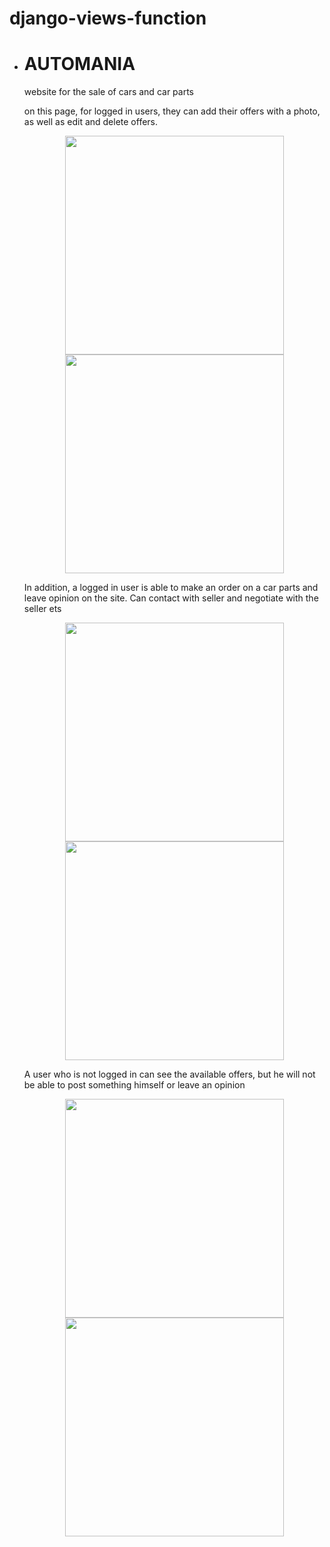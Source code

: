 # django-views-function
<ul><li><strong><h1>AUTOMANIA</h1></strong></li>
<p>website for the sale of cars and car parts</p>
<p>on this page, for logged in users, they can add their offers with a photo, as well as edit and delete offers.</p>
  <p align="center">
  <img src="https://user-images.githubusercontent.com/97242088/174436609-a5fcab77-c60e-493b-80dc-296586201284.png" width="350" >
    
  <img src="https://user-images.githubusercontent.com/97242088/172058900-391ffbcf-cec9-4db4-af88-50ec1b854744.png" width="350" >
    
</p>
<p>In addition, a logged in user is able to make an order on a car parts and leave opinion on the site. Can contact with seller and negotiate with the seller ets</p> 

  <p align="center">

    
  <img src="https://user-images.githubusercontent.com/97242088/174436563-46972048-bbc1-4049-9fbc-9d8c2c3b5c10.png" width="350">
    
  <img src="https://user-images.githubusercontent.com/97242088/174436589-86dcb924-8782-4ccd-a284-24cfa560e157.png" width="350">
    
</p>
<p>A user who is not logged in can see the available offers, but he will not be able to post something himself or leave an opinion</p>
  <p align="center">

    
  <img src="https://user-images.githubusercontent.com/97242088/172058911-50fe82c8-4b25-419c-a3e4-f598cfd67ad1.png" width="350">
    
  <img src="https://user-images.githubusercontent.com/97242088/172058927-67b15e0e-1d8e-4f8a-9772-f255e59dc913.png" width="350">

</ul>
